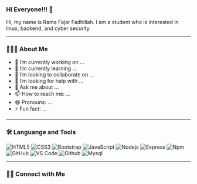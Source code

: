 ### Hi Everyone!!! 👋

<p>Hi,  my name is Rama Fajar Fadhillah. I am a student who is interested in linux, backend, and cyber security.</p>
<hr/>

<h3> 👨🏻‍💻 About Me</h3>

   - 🔭 I’m currently working on ...
   - 🌱 I’m currently learning ...
   - 👯 I’m looking to collaborate on ...
   - 🤔 I’m looking for help with ...
   - 💬 Ask me about ...
   - 📫 How to reach me: ...
   - 😄 Pronouns: ...
   - ⚡ Fun fact: ...
<hr/>
<h3>🛠 Languange and Tools</h3>

   ![HTML5](https://img.shields.io/badge/-HTML5-%23E44D27?style=flat-square&logo=html5&logoColor=ffffff)
   ![CSS3](https://img.shields.io/badge/-CSS3-%231572B6?style=flat-square&logo=css3)
   ![Bootstrap](https://img.shields.io/badge/-Bootstrap-563D7C?style=flat-square&logo=Bootstrap)
   ![JavaScript](https://img.shields.io/badge/-JavaScript-%23F7DF1C?style=flat-square&logo=javascript&logoColor=000000&labelColor=%23F7DF1C&color=%23FFCE5A)
   ![Nodejs](https://img.shields.io/badge/-Nodejs-339933?style=flat-square&logo=Node.js&logoColor=ffffff)
   ![Express](https://img.shields.io/badge/-Express.js-787878?style=flat)
   ![Npm](https://img.shields.io/badge/-npm-CB3837?style=flat-square&logo=npm)
   ![GitHub](https://img.shields.io/badge/-GitHub-181717?style=flat-square&logo=github)
   ![VS Code](http://img.shields.io/badge/-VS%20Code-007ACC?style=flat-square&logo=visual-studio-code&logoColor=ffffff)
   ![Github](http://img.shields.io/badge/-Github-000000?style=flat&logo=github&logoColor=FFFFFF)
   ![Mysql](https://img.shields.io/badge/-Express.js-787878?style=flat)
<hr/>

<h3> 🤝🏻 Connect with Me </h3>





